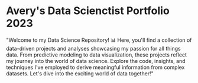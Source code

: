 # Avery's Data Scienctist Portfolio 2023
 "Welcome to my Data Science Repository! 📊 Here, you'll find a collection of data-driven projects and analyses showcasing my passion for all things data. From predictive modeling to data visualization, these projects reflect my journey into the world of data science. Explore the code, insights, and techniques I've employed to derive meaningful information from complex datasets. Let's dive into the exciting world of data together!"

